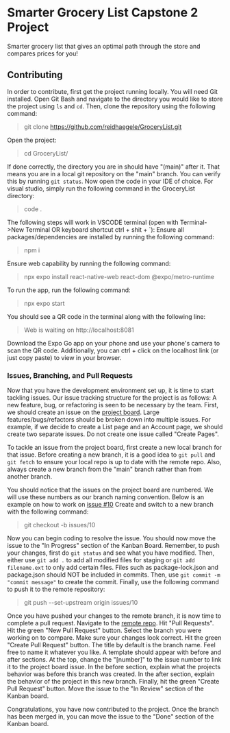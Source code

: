 ﻿# Smarter Grocery List Capstone 2 Project
Smarter grocery list that gives an optimal path through the store and compares prices for you!

## Contributing
In order to contribute, first get the project running locally. You will need Git installed. Open Git Bash and navigate to the directory you would like to store the project using `ls` and `cd`. Then, clone the repository using the following command:
> git clone https://github.com/reidhaegele/GroceryList.git

Open the project:
> cd GroceryList/

If done correctly, the directory you are in should have "(main)" after it. That means you are in a local git repository on the "main" branch. You can verify this by running `git status`.
Now open the code in your IDE of choice. For visual studio, simply run the following command in the GroceryList directory:
> code .

The following steps will work in VSCODE terminal (open with Terminal->New Terminal OR keyboard shortcut ctrl + shit + `):
Ensure all packages/dependencies are installed by running the following command:
> npm i

Ensure web capability by running the following command:
> npx expo install react-native-web react-dom @expo/metro-runtime

To run the app, run the following command:
> npx expo start

You should see a QR code in the terminal along with the following line:
> Web is waiting on http://localhost:8081

Download the Expo Go app on your phone and use your phone's camera to scan the QR code. Additionally, you can ctrl + click on the localhost link (or just copy paste) to view in your browser.

### Issues, Branching, and Pull Requests
Now that you have the development environment set up, it is time to start tackling issues. Our issue tracking structure for the project is as follows:
A new feature, bug, or refactoring is seen to be necessary by the team. First, we should create an issue on the [project board](https://github.com/users/reidhaegele/projects/2). Large features/bugs/refactors should be broken down into multiple issues. For example, if we decide to create a List page and an Account page, we should create two separate issues. Do not create one issue called "Create Pages". 

To tackle an issue from the project board, first create a new local branch for that issue. Before creating a new branch, it is a good idea to `git pull` and `git fetch` to ensure your local repo is up to date with the remote repo. Also, always create a new branch from the "main" branch rather than from another branch.

You should notice that the issues on the project board are numbered. We will use these numbers as our branch naming convention. Below is an example on how to work on [issue #10](https://github.com/reidhaegele/GroceryList/issues/10)
Create and switch to a new branch with the following command:
> git checkout -b issues/10

Now you can begin coding to resolve the issue. You should now move the issue to the "In Progress" section of the Kanban Board. Remember, to push your changes, first do `git status` and see what you have modified. Then, either use `git add .` to add all modified files for staging or `git add filename.ext` to only add certain files. Files such as package-lock.json and package.json should NOT be included in commits. Then, use `git commit -m "commit message"` to create the commit. Finally, use the following command to push it to the remote repository:
> git push --set-upstream origin issues/10

Once you have pushed your changes to the remote branch, it is now time to complete a pull request. Navigate to the [remote repo](https://github.com/reidhaegele/GroceryList). Hit "Pull Requests". Hit the green "New Pull Request" button. Select the branch you were working on to compare. Make sure your changes look correct. Hit the green "Create Pull Request" button. The title by default is the branch name. Feel free to name it whatever you like. A template should appear with before and after sections. At the top, change the "[number]" to the issue number to link it to the project board issue. In the before section, explain what the projects behavior was before this branch was created. In the after section, explain the behavior of the project in this new branch. Finally, hit the green "Create Pull Request" button. Move the issue to the "In Review" section of the Kanban board.

Congratulations, you have now contributed to the project. Once the branch has been merged in, you can move the issue to the "Done" section of the Kanban board.
